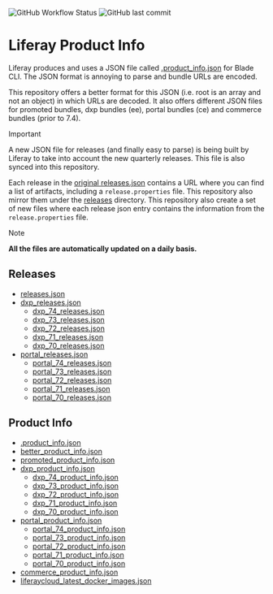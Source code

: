 ![GitHub Workflow Status](https://img.shields.io/github/actions/workflow/status/lgdd/liferay-product-info/builder.yml?label=auto-update&style=flat)
![GitHub last commit](https://img.shields.io/github/last-commit/lgdd/liferay-product-info?color=informational&label=latest%20update)

# Liferay Product Info

Liferay produces and uses a JSON file called [.product_info.json](https://releases-cdn.liferay.com/tools/workspace/.product_info.json) for Blade CLI. The JSON format is annoying to parse and bundle URLs are encoded.

This repository offers a better format for this JSON (i.e. root is an array and not an object) in which URLs are decoded. It also offers different JSON files for promoted bundles, dxp bundles (ee), portal bundles (ce) and commerce bundles (prior to 7.4).

> [!IMPORTANT]
> A new JSON file for releases (and finally easy to parse) is being built by Liferay to take into account the new quarterly releases. This file is also synced into this repository.
> 
> Each release in the [original releases.json](https://releases.liferay.com/releases.json) contains a URL where you can find a list of artifacts, including a `release.properties` file. This repository also mirror them under the [releases](releases) directory. This repository also create a set of new files where each release json entry contains the information from the `release.properties` file.


> [!NOTE]
> **All the files are automatically updated on a daily basis.**

## Releases

- [releases.json](https://raw.githubusercontent.com/lgdd/liferay-product-info/main/releases.json)
- [dxp_releases.json](https://raw.githubusercontent.com/lgdd/liferay-product-info/main/releases/dxp_releases.json)
  - [dxp_74_releases.json](https://raw.githubusercontent.com/lgdd/liferay-product-info/main/releases/dxp_74_releases.json)
  - [dxp_73_releases.json](https://raw.githubusercontent.com/lgdd/liferay-product-info/main/releases/dxp_73_releases.json)
  - [dxp_72_releases.json](https://raw.githubusercontent.com/lgdd/liferay-product-info/main/releases/dxp_72_releases.json)
  - [dxp_71_releases.json](https://raw.githubusercontent.com/lgdd/liferay-product-info/main/releases/dxp_71_releases.json)
  - [dxp_70_releases.json](https://raw.githubusercontent.com/lgdd/liferay-product-info/main/releases/dxp_70_releases.json)
- [portal_releases.json](https://raw.githubusercontent.com/lgdd/liferay-product-info/main/releases/portal_releases.json)
  - [portal_74_releases.json](https://raw.githubusercontent.com/lgdd/liferay-product-info/main/releases/portal_74_releases.json)
  - [portal_73_releases.json](https://raw.githubusercontent.com/lgdd/liferay-product-info/main/releases/portal_73_releases.json)
  - [portal_72_releases.json](https://raw.githubusercontent.com/lgdd/liferay-product-info/main/releases/portal_72_releases.json)
  - [portal_71_releases.json](https://raw.githubusercontent.com/lgdd/liferay-product-info/main/releases/portal_71_releases.json)
  - [portal_70_releases.json](https://raw.githubusercontent.com/lgdd/liferay-product-info/main/releases/portal_70_releases.json)

## Product Info

- [.product_info.json](https://raw.githubusercontent.com/lgdd/liferay-product-info/main/.product_info.json)
- [better_product_info.json](https://raw.githubusercontent.com/lgdd/liferay-product-info/main/better_product_info.json)
- [promoted_product_info.json](https://raw.githubusercontent.com/lgdd/liferay-product-info/main/promoted_product_info.json)
- [dxp_product_info.json](https://raw.githubusercontent.com/lgdd/liferay-product-info/main/dxp_product_info.json)
  - [dxp_74_product_info.json](https://raw.githubusercontent.com/lgdd/liferay-product-info/main/dxp_74_product_info.json)
  - [dxp_73_product_info.json](https://raw.githubusercontent.com/lgdd/liferay-product-info/main/dxp_73_product_info.json)
  - [dxp_72_product_info.json](https://raw.githubusercontent.com/lgdd/liferay-product-info/main/dxp_72_product_info.json)
  - [dxp_71_product_info.json](https://raw.githubusercontent.com/lgdd/liferay-product-info/main/dxp_71_product_info.json)
  - [dxp_70_product_info.json](https://raw.githubusercontent.com/lgdd/liferay-product-info/main/dxp_70_product_info.json)
- [portal_product_info.json](https://raw.githubusercontent.com/lgdd/liferay-product-info/main/portal_product_info.json)
  - [portal_74_product_info.json](https://raw.githubusercontent.com/lgdd/liferay-product-info/main/portal_74_product_info.json)
  - [portal_73_product_info.json](https://raw.githubusercontent.com/lgdd/liferay-product-info/main/portal_73_product_info.json)
  - [portal_72_product_info.json](https://raw.githubusercontent.com/lgdd/liferay-product-info/main/portal_72_product_info.json)
  - [portal_71_product_info.json](https://raw.githubusercontent.com/lgdd/liferay-product-info/main/portal_71_product_info.json)
  - [portal_70_product_info.json](https://raw.githubusercontent.com/lgdd/liferay-product-info/main/portal_70_product_info.json)
- [commerce_product_info.json](https://raw.githubusercontent.com/lgdd/liferay-product-info/main/commerce_product_info.json)
- [liferaycloud_latest_docker_images.json](https://raw.githubusercontent.com/lgdd/liferay-product-info/main/liferaycloud_latest_docker_images.json)
